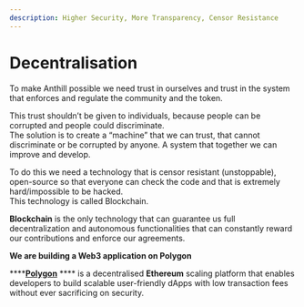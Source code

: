 ```yaml
---
description: Higher Security, More Transparency, Censor Resistance
---
```


# Decentralisation

To make Anthill possible we need trust in ourselves and trust in the system that enforces and regulate the community and the token.&#x20;

This trust shouldn’t be given to individuals, because people can be corrupted and people could discriminate. \
The solution is to create a “machine” that we can trust, that cannot discriminate or be corrupted by anyone. A system that together we can improve and develop.&#x20;

To do this we need a technology that is censor resistant (unstoppable), open-source so that everyone can check the code and that is extremely hard/impossible to be hacked. \
This technology is called Blockchain.&#x20;

**Blockchain** is the only technology that can guarantee us full decentralization and autonomous functionalities that can constantly reward our contributions and enforce our agreements.&#x20;

**We are building a Web3 application on Polygon**

****[**Polygon**](https://polygon.technology) **** is a decentralised **Ethereum** scaling platform that enables developers to build scalable user-friendly dApps with low transaction fees without ever sacrificing on security.
